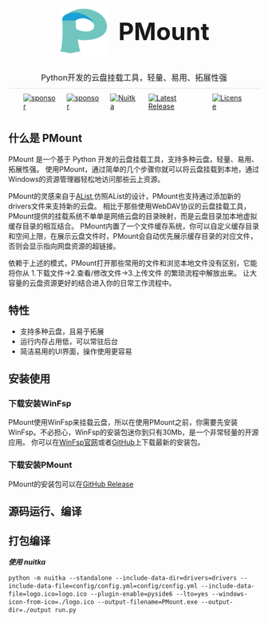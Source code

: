 
<div style="display: flex; align-items: center; justify-content: center; padding: 20px;">
    <img src="res/logo/logo_256.png" alt="PMount Logo" style="width: 100px; height: 100px; margin-right: 20px;">
    <div style="font-size: 48px; font-weight: bold;">PMount</div>
</div>
<div style="display: flex; justify-content: center; padding: 10px 20px; font-size: 16px; border-bottom: 1px solid #dee2e6;">
    Python开发的云盘挂载工具，轻量、易用、拓展性强
</div>
<div style="display: flex; justify-content: center; padding: 10px 20px;">
    <a href="#" style="margin: 0 10px;">
        <img src="https://img.shields.io/badge/python-3.10-blue.svg" alt="sponsor">
    </a>
    <a href="#" style="margin: 0 10px;">
        <img src="https://img.shields.io/badge/platform-windows-green.svg" alt="sponsor">
    </a>
    <a href="#" style="margin: 0 10px;">
        <img src="https://img.shields.io/badge/nuitka-0.6.17-orange.svg" alt="Nuitka">
    </a>
    <a href="#" style="margin: 0 10px;">
        <img src="https://img.shields.io/github/v/release/your-repo/your-project" alt="Latest Release">
    </a>
    <a href="#" style="margin: 0 10px;">
        <img src="https://img.shields.io/badge/License-GPLv3-blue?color=#4ec820" alt="License">
    </a>
</div>

## 什么是 PMount
PMount 是一个基于 Python 开发的云盘挂载工具，支持多种云盘，轻量、易用、拓展性强。
使用PMount，通过简单的几个步骤你就可以将云盘挂载到本地，通过Windows的资源管理器轻松地访问那些云上资源。

PMount的灵感来自于[AList](https://github.com/alist-org/alist),仿照AList的设计，PMount也支持通过添加新的drivers文件来支持新的云盘。
相比于那些使用WebDAV协议的云盘挂载工具，PMount提供的挂载系统不单单是网络云盘的目录映射，而是云盘目录加本地虚拟缓存目录的相互结合。
PMount内置了一个文件缓存系统，你可以自定义缓存目录和空间上限，在展示云盘文件时，PMount会自动优先展示缓存目录的对应文件，否则会显示指向网盘资源的超链接。

依赖于上述的模式，PMount打开那些常用的文件和浏览本地文件没有区别，它能将你从 1.下载文件->2.查看/修改文件->3.上传文件 的繁琐流程中解放出来。
让大容量的云盘资源更好的结合进入你的日常工作流程中。

## 特性
- 支持多种云盘，且易于拓展
- 运行内存占用低，可以常驻后台
- 简洁易用的UI界面，操作使用更容易

## 安装使用
### 下载安装WinFsp
PMount使用WinFsp来挂载云盘，所以在使用PMount之前，你需要先安装WinFsp。不必担心，WinFsp的安装包迷你到只有30Mb，是一个非常轻量的开源应用。
你可以在[WinFsp官网](https://winfsp.dev/rel/)或者[GitHub](https://github.com/winfsp/winfsp/releases)上下载最新的安装包。
### 下载安装PMount
PMount的安装包可以在[GitHub Release](#)

## 源码运行、编译
## 打包编译
***使用 nuitka***
```shell
python -m nuitka --standalone --include-data-dir=drivers=drivers --include-data-file=config/config.yml=config/config.yml --include-data-file=logo.ico=logo.ico --plugin-enable=pyside6 --lto=yes --windows-icon-from-ico=./logo.ico --output-filename=PMount.exe --output-dir=./output run.py
```
